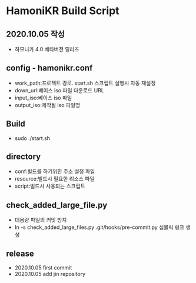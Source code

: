 # HamoniKR Build Script
## 2020.10.05 작성
- 하모니카 4.0 베타버전 릴리즈

## config - hamonikr.conf
- work_path:프로젝트 경로. start.sh 스크립트 실행시 자동 재설정
- down_url:베이스 iso 파일 다운로드 URL
- input_iso:베이스 iso 파일
- output_iso:제작될 iso 파일명

## Build
- sudo ./start.sh

## directory
- conf:빌드를 하기위한 주소 설정 파일
- resource:빌드시 필요한 리소스 파일
- script:빌드시 사용되는 스크립트

## check_added_large_file.py
- 대용량 파일의 커밋 방지
- ln -s check_added_large_files.py .git/hooks/pre-commit.py 심볼릭 링크 생성

## release
- 2020.10.05 first commit
- 2020.10.05 add jin repository

